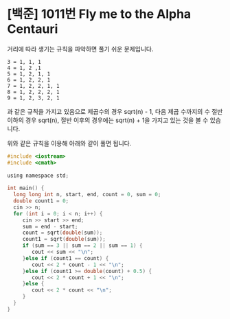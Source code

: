 # [백준] 1011번 Fly me to the Alpha Centauri

거리에 따라 생기는 규칙을 파악하면 풀기 쉬운 문제입니다.

    3 = 1, 1, 1
    4 = 1, 2 ,1
    5 = 1, 2, 1, 1
    6 = 1, 2, 2, 1
    7 = 1, 2, 2, 1, 1
    8 = 1, 2, 2, 2, 1
    9 = 1, 2, 3, 2, 1

과 같은 규칙을 가지고 있음으로 제곱수의 경우 sqrt(n) - 1, 다음 제곱 수까지의 수 절반 이하의 경우 sqrt(n), 절반 이후의 경우에는 sqrt(n) + 1을 가지고 있는 것을 볼 수 있습니다.

위와 같은 규칙을 이용해 아래와 같이 풀면 됩니다.
```C
#include <iostream>
#include <cmath>
    
using namespace std;
    
int main() {
  long long int n, start, end, count = 0, sum = 0;
  double count1 = 0;
  cin >> n;
  for (int i = 0; i < n; i++) {
     cin >> start >> end;
     sum = end - start;
     count = sqrt(double(sum));
     count1 = sqrt(double(sum));
     if (sum == 3 || sum == 2 || sum == 1) {
    	cout << sum << "\n";
     }else if (count1 == count) {
    	cout << 2 * count - 1 << "\n";
     }else if (count1 >= double(count) + 0.5) {
    	cout << 2 * count + 1 << "\n";
     }else {
    	cout << 2 * count << "\n";
     }
  }
}
```
